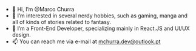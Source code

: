 - 👋 Hi, I’m @Marco Churra
- 👀 I’m interested in several nerdy hobbies, such as gaming, manga and all of kinds of stories related to fantasy.
- 🌱 I’m a Front-End Developer, specializing mainly in React.JS and UI/UX design.
- 📫 You can reach me via e-mail at mchurra.dev@outlook.pt

<!---
MarChurra/MarChurra is a ✨ special ✨ repository because its `README.md` (this file) appears on your GitHub profile.
You can click the Preview link to take a look at your changes.
--->
